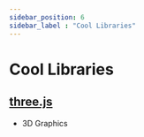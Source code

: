 ```yaml
---
sidebar_position: 6
sidebar_label : "Cool Libraries"
---
```


# Cool Libraries

## [three.js](https://threejs.org/)  

- 3D Graphics